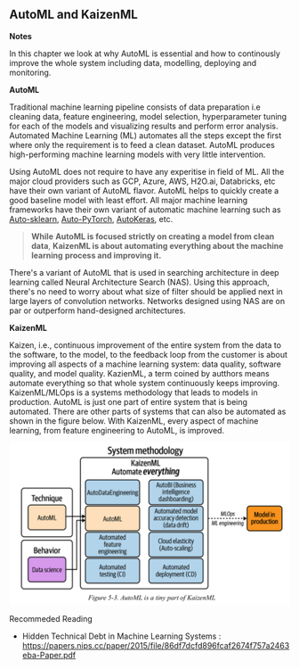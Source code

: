 ## AutoML and KaizenML

**Notes**

In this chapter we look at why AutoML is essential and how to continously improve the whole system including data, modelling, deploying and monitoring.

**AutoML**

Traditional machine learning pipeline consists of data preparation i.e cleaning data, feature engineering, model selection, hyperparameter tuning for each of the models and visualizing results and perform error analysis. Automated Machine Learning (ML) automates all the steps except the first where only the requirement is to feed a clean dataset. AutoML produces high-performing machine learning models with very little intervention.  

Using AutoML does not require to have any experitise in field of ML. All the major cloud providers such as GCP, Azure, AWS, H2O.ai, Databricks, etc  have their own variant of AutoML flavor. AutoML helps to quickly create a good baseline model with least effort. All major machine learning frameworks have their own variant of automatic machine learning such as [Auto-sklearn](https://automl.github.io/auto-sklearn/master/), [Auto-PyTorch](https://github.com/automl/Auto-PyTorch), [AutoKeras](https://autokeras.com/), etc.

> **While** **AutoML is focused strictly on creating a model from clean data**, **KaizenML is about automating everything about the machine learning**
> **process and improving it.**

There's a variant of AutoML that is used in searching architecture in deep learning called Neural Architecture Search (NAS). Using this approach, there's no need to worry about what size of filter should be applied next in large layers of convolution networks. Networks designed using NAS are on par or outperform hand-designed architectures.

**KaizenML**

Kaizen, i.e., continuous improvement of the entire system from the data to the software, to the model, to the feedback loop from the customer is about improving all aspects of a machine learning system: data quality, software quality, and model quality. KazienML, a term coined by autthors means automate everything so that whole system continuously keeps improving. KaizenML/MLOps is a systems methodology that leads to models in production. AutoML is just one part of entire system that is being automated. There are other parts of systems that can also be automated as shown in the figure below. With KaizenML, every aspect of machine learning, from feature engineering to AutoML, is improved.

![](diagrams/5_1.png)

Recommeded Reading

- Hidden Technical Debt in Machine Learning Systems : https://papers.nips.cc/paper/2015/file/86df7dcfd896fcaf2674f757a2463eba-Paper.pdf


